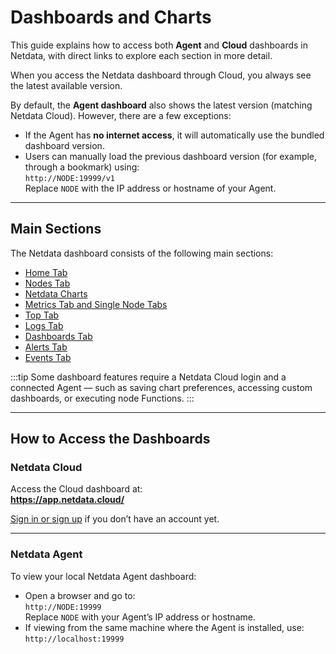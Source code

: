 # **Dashboards and Charts**

This guide explains how to access both **Agent** and **Cloud** dashboards in Netdata, with direct links to explore each section in more detail.

When you access the Netdata dashboard through Cloud, you always see the latest available version.

By default, the **Agent dashboard** also shows the latest version (matching Netdata Cloud). However, there are a few exceptions:

- If the Agent has **no internet access**, it will automatically use the bundled dashboard version.
- Users can manually load the previous dashboard version (for example, through a bookmark) using:  
  `http://NODE:19999/v1`  
  Replace `NODE` with the IP address or hostname of your Agent.

---

## **Main Sections**

The Netdata dashboard consists of the following main sections:

- [Home Tab](/docs/dashboards-and-charts/home-tab.md)
- [Nodes Tab](/docs/dashboards-and-charts/nodes-tab.md)
- [Netdata Charts](/docs/dashboards-and-charts/netdata-charts.md)
- [Metrics Tab and Single Node Tabs](/docs/dashboards-and-charts/metrics-tab-and-single-node-tabs.md)
- [Top Tab](/docs/dashboards-and-charts/top-tab.md)
- [Logs Tab](/docs/dashboards-and-charts/logs-tab.md)
- [Dashboards Tab](/docs/dashboards-and-charts/dashboards-tab.md)
- [Alerts Tab](/docs/dashboards-and-charts/alerts-tab.md)
- [Events Tab](/docs/dashboards-and-charts/events-feed.md)

:::tip
Some dashboard features require a Netdata Cloud login and a connected Agent — such as saving chart preferences, accessing custom dashboards, or executing node Functions.
:::

---

## **How to Access the Dashboards**

### **Netdata Cloud**

Access the Cloud dashboard at:  
**<https://app.netdata.cloud/>**

[Sign in or sign up](/docs/netdata-cloud/authentication-and-authorization/README.md) if you don’t have an account yet.

---

### **Netdata Agent**

To view your local Netdata Agent dashboard:

- Open a browser and go to:  
  `http://NODE:19999`  
  Replace `NODE` with your Agent’s IP address or hostname.
- If viewing from the same machine where the Agent is installed, use:  
  `http://localhost:19999`